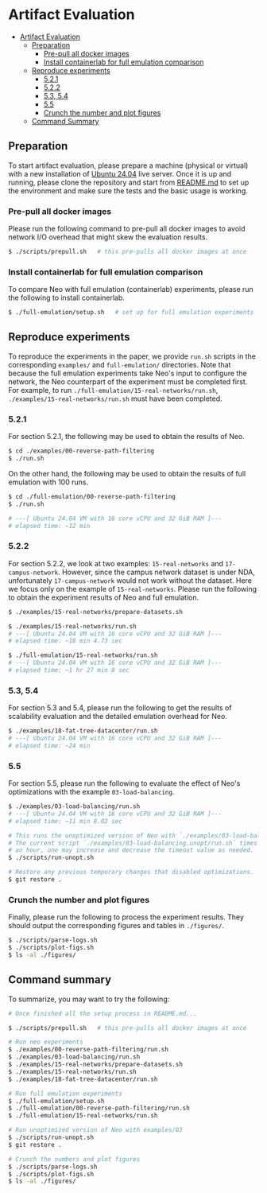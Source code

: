 # Artifact Evaluation

<!--toc:start-->
- [Artifact Evaluation](#artifact-evaluation)
  - [Preparation](#preparation)
    - [Pre-pull all docker images](#pre-pull-all-docker-images)
    - [Install containerlab for full emulation comparison](#install-containerlab-for-full-emulation-comparison)
  - [Reproduce experiments](#reproduce-experiments)
    - [5.2.1](#521)
    - [5.2.2](#522)
    - [5.3, 5.4](#53-54)
    - [5.5](#55)
    - [Crunch the number and plot figures](#crunch-the-number-and-plot-figures)
  - [Command Summary](#command-summary)
<!--toc:end-->

## Preparation

To start artifact evaluation, please prepare a machine (physical or virtual)
with a new installation of [Ubuntu 24.04](https://releases.ubuntu.com/noble/)
live server. Once it is up and running, please clone the repository and start
from [README.md](/README.md) to set up the environment and make sure the tests
and the basic usage is working.

### Pre-pull all docker images

Please run the following command to pre-pull all docker images to avoid network
I/O overhead that might skew the evaluation results.

```sh
$ ./scripts/prepull.sh   # this pre-pulls all docker images at once
```

### Install containerlab for full emulation comparison

To compare Neo with full emulation (containerlab) experiments, please run the
following to install containerlab.

```sh
$ ./full-emulation/setup.sh   # set up for full emulation experiments
```

## Reproduce experiments

To reproduce the experiments in the paper, we provide `run.sh` scripts in the
corresponding `examples/` and `full-emulation/` directories. Note that because
the full emulation experiments take Neo's input to configure the network, the
Neo counterpart of the experiment must be completed first. For example, to run
`./full-emulation/15-real-networks/run.sh`, `./examples/15-real-networks/run.sh`
must have been completed.

### 5.2.1

For section 5.2.1, the following may be used to obtain the results of Neo.

```sh
$ cd ./examples/00-reverse-path-filtering
$ ./run.sh
```

On the other hand, the following may be used to obtain the results of full
emulation with 100 runs.

```sh
$ cd ./full-emulation/00-reverse-path-filtering
$ ./run.sh

# ---[ Ubuntu 24.04 VM with 16 core vCPU and 32 GiB RAM ]---
# elapsed time: ~12 min
```

### 5.2.2

For section 5.2.2, we look at two examples: `15-real-networks` and
`17-campus-network`. However, since the campus network dataset is under NDA,
unfortunately `17-campus-network` would not work without the dataset. Here we
focus only on the example of `15-real-networks`. Please run the following to
obtain the experiment results of Neo and full emulation.

```sh
$ ./examples/15-real-networks/prepare-datasets.sh

$ ./examples/15-real-networks/run.sh
# ---[ Ubuntu 24.04 VM with 16 core vCPU and 32 GiB RAM ]---
# elapsed time: ~18 min 4.73 sec

$ ./full-emulation/15-real-networks/run.sh
# ---[ Ubuntu 24.04 VM with 16 core vCPU and 32 GiB RAM ]---
# elapsed time: ~1 hr 27 min 8 sec
```

### 5.3, 5.4

For section 5.3 and 5.4, please run the following to get the results of
scalability evaluation and the detailed emulation overhead for Neo.

```sh
$ ./examples/18-fat-tree-datacenter/run.sh
# ---[ Ubuntu 24.04 VM with 16 core vCPU and 32 GiB RAM ]---
# elapsed time: ~24 min
```

### 5.5

For section 5.5, please run the following to evaluate the effect of Neo's
optimizations with the example `03-load-balancing`.

```sh
$ ./examples/03-load-balancing/run.sh
# ---[ Ubuntu 24.04 VM with 16 core vCPU and 32 GiB RAM ]---
# elapsed time: ~11 min 8.02 sec

# This runs the unoptimized version of Neo with `./examples/03-load-balancing.unopt`.
# The current script `./examples/03-load-balancing.unopt/run.sh` times out after
# an hour, one may increase and decrease the timeout value as needed.
$ ./scripts/run-unopt.sh

# Restore any previous temporary changes that disabled optimizations.
$ git restore .
```

### Crunch the number and plot figures

Finally, please run the following to process the experiment results. They should
output the corresponding figures and tables in `./figures/`.

```sh
$ ./scripts/parse-logs.sh
$ ./scripts/plot-figs.sh
$ ls -al ./figures/
```

## Command summary

To summarize, you may want to try the following:

```sh
# Once finished all the setup process in README.md...

$ ./scripts/prepull.sh   # this pre-pulls all docker images at once

# Run neo experiments
$ ./examples/00-reverse-path-filtering/run.sh
$ ./examples/03-load-balancing/run.sh
$ ./examples/15-real-networks/prepare-datasets.sh
$ ./examples/15-real-networks/run.sh
$ ./examples/18-fat-tree-datacenter/run.sh

# Run full emulation experiments
$ ./full-emulation/setup.sh
$ ./full-emulation/00-reverse-path-filtering/run.sh
$ ./full-emulation/15-real-networks/run.sh

# Run unoptimized version of Neo with examples/03
$ ./scripts/run-unopt.sh
$ git restore .

# Crunch the numbers and plot figures
$ ./scripts/parse-logs.sh
$ ./scripts/plot-figs.sh
$ ls -al ./figures/
```
